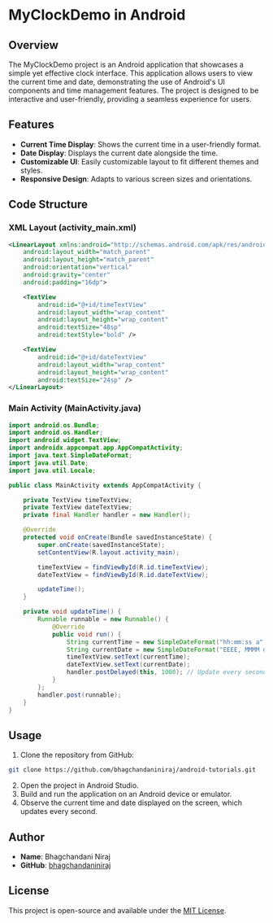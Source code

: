 # MyClockDemo in Android

## Overview

The MyClockDemo project is an Android application that showcases a simple yet effective clock interface. This application allows users to view the current time and date, demonstrating the use of Android's UI components and time management features. The project is designed to be interactive and user-friendly, providing a seamless experience for users.

## Features

- **Current Time Display**: Shows the current time in a user-friendly format.
- **Date Display**: Displays the current date alongside the time.
- **Customizable UI**: Easily customizable layout to fit different themes and styles.
- **Responsive Design**: Adapts to various screen sizes and orientations.

## Code Structure

### XML Layout (activity_main.xml)

```xml
<LinearLayout xmlns:android="http://schemas.android.com/apk/res/android"
    android:layout_width="match_parent"
    android:layout_height="match_parent"
    android:orientation="vertical"
    android:gravity="center"
    android:padding="16dp">

    <TextView
        android:id="@+id/timeTextView"
        android:layout_width="wrap_content"
        android:layout_height="wrap_content"
        android:textSize="48sp"
        android:textStyle="bold" />

    <TextView
        android:id="@+id/dateTextView"
        android:layout_width="wrap_content"
        android:layout_height="wrap_content"
        android:textSize="24sp" />
</LinearLayout>
```

### Main Activity (MainActivity.java)

```java
import android.os.Bundle;
import android.os.Handler;
import android.widget.TextView;
import androidx.appcompat.app.AppCompatActivity;
import java.text.SimpleDateFormat;
import java.util.Date;
import java.util.Locale;

public class MainActivity extends AppCompatActivity {

    private TextView timeTextView;
    private TextView dateTextView;
    private final Handler handler = new Handler();

    @Override
    protected void onCreate(Bundle savedInstanceState) {
        super.onCreate(savedInstanceState);
        setContentView(R.layout.activity_main);

        timeTextView = findViewById(R.id.timeTextView);
        dateTextView = findViewById(R.id.dateTextView);

        updateTime();
    }

    private void updateTime() {
        Runnable runnable = new Runnable() {
            @Override
            public void run() {
                String currentTime = new SimpleDateFormat("hh:mm:ss a", Locale.getDefault()).format(new Date());
                String currentDate = new SimpleDateFormat("EEEE, MMMM d, yyyy", Locale.getDefault()).format(new Date());
                timeTextView.setText(currentTime);
                dateTextView.setText(currentDate);
                handler.postDelayed(this, 1000); // Update every second
            }
        };
        handler.post(runnable);
    }
}
```

## Usage

1. Clone the repository from GitHub:

```bash
git clone https://github.com/bhagchandaniniraj/android-tutorials.git
```

2. Open the project in Android Studio.
3. Build and run the application on an Android device or emulator.
4. Observe the current time and date displayed on the screen, which updates every second.

## Author

- **Name**: Bhagchandani Niraj
- **GitHub**: [bhagchandaniniraj](https://github.com/bhagchandaniniraj/android-tutorials.git)

## License

This project is open-source and available under the [MIT License](LICENSE).
